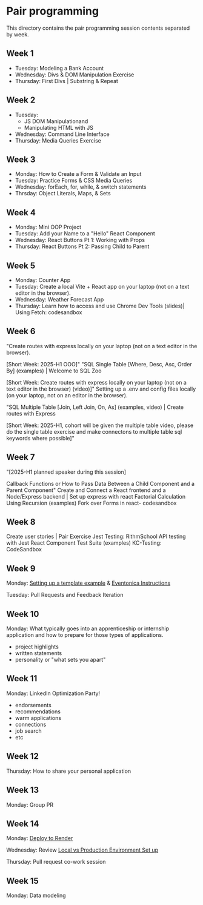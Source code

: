 # Pair programming

<!-- TODO: Develop 2 weekly pair programming activities to do during weeks 9 - 13. Current weeks 9+ topics (not in the repo) include: -->

This directory contains the pair programming session contents separated by week.

## Week 1

- Tuesday: Modeling a Bank Account
- Wednesday: Divs & DOM Manipulation Exercise
- Thursday: First Divs | Substring & Repeat

## Week 2

- Tuesday:
  - JS DOM Manipulationand
  - Manipulating HTML with JS
- Wednesday: Command Line Interface
- Thursday: Media Queries Exercise

## Week 3

- Monday: How to Create a Form & Validate an Input
- Tuesday: Practice Forms & CSS Media Queries
- Wednesday: forEach, for, while, & switch statements
- Thrsday: Object Literals, Maps, & Sets

## Week 4

- Monday: Mini OOP Project
- Tuesday: Add your Name to a "Hello" React Component
- Wednesday: React Buttons Pt 1: Working with Props
- Thursday: React Buttons Pt 2: Passing Child to Parent

## Week 5

- Monday: Counter App
- Tuesday: Create a local Vite + React app on your laptop (not on a text editor in the browser).
- Wednesday: Weather Forecast App
- Thursday: Learn how to access and use Chrome Dev Tools (slides)| Using Fetch: codesandbox

## Week 6

"Create routes with express locally on your laptop (not on a text editor in the browser).

[Short Week: 2025-H1 OOO]"
"SQL Single Table [Where, Desc, Asc, Order By] (examples) | Welcome to SQL Zoo

[Short Week: Create routes with express locally on your laptop (not on a text editor in the browser) (video)]"
Setting up a .env and config files locally (on your laptop, not on an editor in the browser).

"SQL Multiple Table [Join, Left Join, On, As] (examples, video) | Create routes with Express

[Short Week: 2025-H1, cohort will be given the multiple table video, please do the single table exercise and make connectons to multiple table sql keywords where possible]"

## Week 7

"[2025-H1 planned speaker during this session]

Callback Functions or How to Pass Data Between a Child Component and a Parent Component"
Create and Connect a React frontend and a Node/Express backend | Set up express with react
Factorial Calculation Using Recursion (examples)
Fork over Forms in react- codesandbox

## Week 8

Create user stories | Pair Exercise
Jest Testing: RithmSchool
API testing with Jest
React Component Test Suite (examples)
KC-Testing: CodeSandbox

## Week 9

Monday: [Setting up a template example](https://github.com/Techtonica/curriculum/tree/03344f53c8f3436f87eb2d6597b538ab3e5ac75c/projects/2023TemplateWithVite) & [Eventonica Instructions](https://github.com/Techtonica/curriculum/tree/03344f53c8f3436f87eb2d6597b538ab3e5ac75c/projects/2023TemplateWithVite)

Tuesday: Pull Requests and Feedback Iteration

## Week 10

Monday: What typically goes into an apprenticeship or internship application and how to prepare for those types of applications.

- project highlights
- written statements
- personality or "what sets you apart"

<!-- TODO
- Wednesday: financial literacy https://github.com/Techtonica/curriculum/blob/main/program-prep/financial-literacy.md
- Thursday: ethics https://github.com/Techtonica/curriculum/blob/main/program-prep/ethics.md
-->

## Week 11

Monday: LinkedIn Optimization Party!

- endorsements
- recommendations
- warm applications
- connections
- job search
- etc

## Week 12

Thursday: How to share your personal application

## Week 13

Monday: Group PR

## Week 14

Monday: [Deploy to Render](https://docs.google.com/document/d/1bdex07BgZTpSr1d0LbEuN1yybbqe3hJ-RsC_7VgwhF8/edit#heading=h.4hm1x8c9q3e8)

Wednesday: Review [Local vs Production Environment Set up](https://docs.google.com/document/d/1JIhYrbk5LPjGQzxcGRBwvVpGztoh4fgUW4ITHGHqEzs/edit?usp=sharing)

Thursday: Pull request co-work session

## Week 15

Monday: Data modeling

<!-- TODO: Tuesday: Creating user stories

TODO: Wednesday: Javascript challenge

TODO: Thursday: Pull request co-work session

## TODO Week 16

TODO: Monday: Refactoring

## TODO Week 17

TODO: Monday: Planning components

TODO: Tuesday: space complexity

TODO: Wednesday: Javascript challenge

TODO: Thursday: Pull request co-work session

## TODO Week 18

TODO: Wednesday: Javascript challenge

TODO: Tbursday: Pull request co-work session

## TODO Week 19

## TODO Week 20

## TODO Week 21

## TODO Week 22

## TODO Week 23

## TODO Week 24 -->

